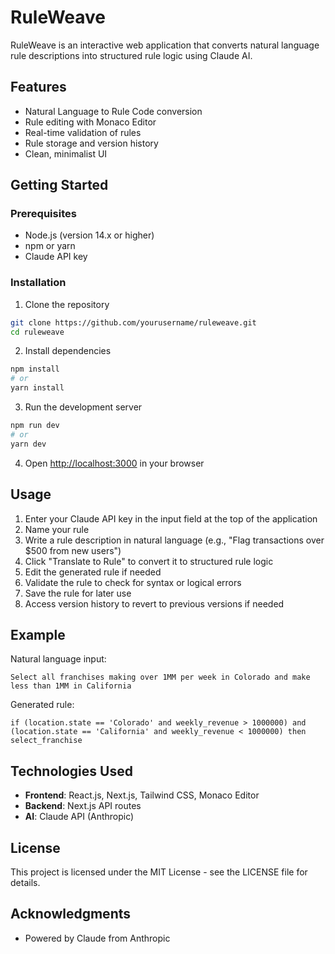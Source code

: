 # RuleWeave

RuleWeave is an interactive web application that converts natural language rule descriptions into structured rule logic using Claude AI.

## Features

- Natural Language to Rule Code conversion
- Rule editing with Monaco Editor
- Real-time validation of rules
- Rule storage and version history
- Clean, minimalist UI

## Getting Started

### Prerequisites

- Node.js (version 14.x or higher)
- npm or yarn
- Claude API key

### Installation

1. Clone the repository
```bash
git clone https://github.com/yourusername/ruleweave.git
cd ruleweave
```

2. Install dependencies
```bash
npm install
# or
yarn install
```

3. Run the development server
```bash
npm run dev
# or
yarn dev
```

4. Open [http://localhost:3000](http://localhost:3000) in your browser

## Usage

1. Enter your Claude API key in the input field at the top of the application
2. Name your rule
3. Write a rule description in natural language (e.g., "Flag transactions over $500 from new users")
4. Click "Translate to Rule" to convert it to structured rule logic
5. Edit the generated rule if needed
6. Validate the rule to check for syntax or logical errors
7. Save the rule for later use
8. Access version history to revert to previous versions if needed

## Example

Natural language input:
```
Select all franchises making over 1MM per week in Colorado and make less than 1MM in California
```

Generated rule:
```
if (location.state == 'Colorado' and weekly_revenue > 1000000) and (location.state == 'California' and weekly_revenue < 1000000) then select_franchise
```

## Technologies Used

- **Frontend**: React.js, Next.js, Tailwind CSS, Monaco Editor
- **Backend**: Next.js API routes
- **AI**: Claude API (Anthropic)

## License

This project is licensed under the MIT License - see the LICENSE file for details.

## Acknowledgments
- Powered by Claude from Anthropic